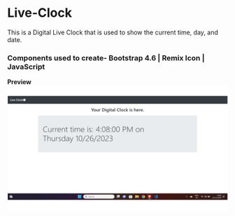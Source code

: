 # Live-Clock
This is a Digital Live Clock that is used to show the current time, day, and date.

### Components used to create- Bootstrap 4.6 | Remix Icon | JavaScript

**Preview**
![Preview](https://github.com/Ninja-Vikash/Assets/blob/main/LiveClock/LiveClock.png)